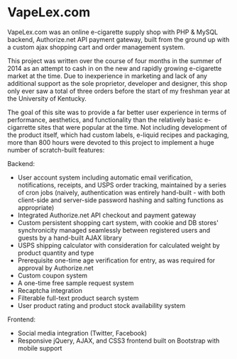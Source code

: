 # VapeLex.com

VapeLex.com was an online e-cigarette supply shop with PHP & MySQL backend, Authorize.net API payment gateway, built from the ground up with a custom ajax shopping cart and order management system.

This project was written over the course of four months in the summer of 2014 as an attempt to cash in on the new and rapidly growing e-cigarette market at the time. Due to inexperience in marketing and lack of any additional support as the sole proprietor, developer and designer, this shop only ever saw a total of three orders before the start of my freshman year at the University of Kentucky.

The goal of this site was to provide a far better user experience in terms of performance, aesthetics, and functionality than the relatively basic e-cigarrette sites that were popular at the time. Not including development of the product itself, which had custom labels, e-liquid recipes and packaging, more than 800 hours were devoted to this project to implement a huge number of scratch-built features:

Backend:
- User account system including automatic email verification, notifications, receipts, and USPS order tracking, maintained by a series of cron jobs (naively, authentication was entirely hand-built - with both client-side and server-side password hashing and salting functions as appropriate) 
- Integrated Authorize.net API checkout and payment gateway
- Custom persistent shopping cart system, with cookie and DB stores' synchronicity managed seamlessly between registered users and guests by a hand-built AJAX library 
- USPS shipping calculator with consideration for calculated weight by product quantity and type
- Prerequisite one-time age verification for entry, as was required for approval by Authorize.net
- Custom coupon system
- A one-time free sample request system
- Recaptcha integration
- Filterable full-text product search system
- User product rating and product stock availability system 

Frontend:
- Social media integration (Twitter, Facebook)
- Responsive jQuery, AJAX, and CSS3 frontend built on Bootstrap with mobile support


